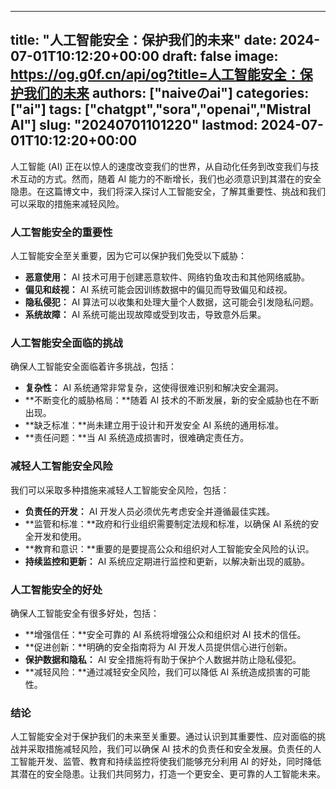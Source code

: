
---
title: "人工智能安全：保护我们的未来"
date: 2024-07-01T10:12:20+00:00
draft: false
image: https://og.g0f.cn/api/og?title=人工智能安全：保护我们的未来
authors: ["naiveのai"]
categories: ["ai"]
tags: ["chatgpt","sora","openai","Mistral AI"]
slug: "20240701101220"
lastmod: 2024-07-01T10:12:20+00:00
---
人工智能 (AI) 正在以惊人的速度改变我们的世界，从自动化任务到改变我们与技术互动的方式。然而，随着 AI 能力的不断增长，我们也必须意识到其潜在的安全隐患。在这篇博文中，我们将深入探讨人工智能安全，了解其重要性、挑战和我们可以采取的措施来减轻风险。

### 人工智能安全的重要性

人工智能安全至关重要，因为它可以保护我们免受以下威胁：

- **恶意使用：** AI 技术可用于创建恶意软件、网络钓鱼攻击和其他网络威胁。
- **偏见和歧视：** AI 系统可能会因训练数据中的偏见而导致偏见和歧视。
- **隐私侵犯：** AI 算法可以收集和处理大量个人数据，这可能会引发隐私问题。
- **系统故障：** AI 系统可能出现故障或受到攻击，导致意外后果。

### 人工智能安全面临的挑战

确保人工智能安全面临着许多挑战，包括：

- **复杂性：** AI 系统通常非常复杂，这使得很难识别和解决安全漏洞。
- **不断变化的威胁格局：**随着 AI 技术的不断发展，新的安全威胁也在不断出现。
- **缺乏标准：**尚未建立用于设计和开发安全 AI 系统的通用标准。
- **责任问题：**当 AI 系统造成损害时，很难确定责任方。

### 减轻人工智能安全风险

我们可以采取多种措施来减轻人工智能安全风险，包括：

- **负责任的开发：** AI 开发人员必须优先考虑安全并遵循最佳实践。
- **监管和标准：**政府和行业组织需要制定法规和标准，以确保 AI 系统的安全开发和使用。
- **教育和意识：**重要的是要提高公众和组织对人工智能安全风险的认识。
- **持续监控和更新：** AI 系统应定期进行监控和更新，以解决新出现的威胁。

### 人工智能安全的好处

确保人工智能安全有很多好处，包括：

- **增强信任：**安全可靠的 AI 系统将增强公众和组织对 AI 技术的信任。
- **促进创新：**明确的安全指南将为 AI 开发人员提供信心进行创新。
- **保护数据和隐私：** AI 安全措施将有助于保护个人数据并防止隐私侵犯。
- **减轻风险：**通过减轻安全风险，我们可以降低 AI 系统造成损害的可能性。

### 结论

人工智能安全对于保护我们的未来至关重要。通过认识到其重要性、应对面临的挑战并采取措施减轻风险，我们可以确保 AI 技术的负责任和安全发展。负责任的人工智能开发、监管、教育和持续监控将使我们能够充分利用 AI 的好处，同时降低其潜在的安全隐患。让我们共同努力，打造一个更安全、更可靠的人工智能未来。